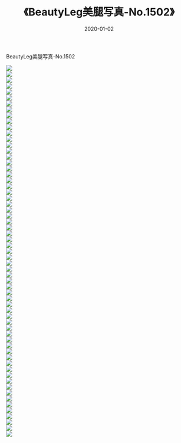 ﻿---
layout: post
title:  《BeautyLeg美腿写真-No.1502》
date:   2020-01-02
img: http://img.660000.xyz/Sharelink/网络美图/2020/BeautyLeg美腿写真-No.1502/000.jpg
categories: [美女, 清纯, 唯美]
---

BeautyLeg美腿写真-No.1502

  ![](http://img.660000.xyz/Sharelink/网络美图/2020/BeautyLeg美腿写真-No.1502/001.jpg) <br> ![](http://img.660000.xyz/Sharelink/网络美图/2020/BeautyLeg美腿写真-No.1502/002.jpg) <br> ![](http://img.660000.xyz/Sharelink/网络美图/2020/BeautyLeg美腿写真-No.1502/003.jpg) <br> ![](http://img.660000.xyz/Sharelink/网络美图/2020/BeautyLeg美腿写真-No.1502/004.jpg) <br> ![](http://img.660000.xyz/Sharelink/网络美图/2020/BeautyLeg美腿写真-No.1502/005.jpg) <br> ![](http://img.660000.xyz/Sharelink/网络美图/2020/BeautyLeg美腿写真-No.1502/006.jpg) <br> ![](http://img.660000.xyz/Sharelink/网络美图/2020/BeautyLeg美腿写真-No.1502/007.jpg) <br> ![](http://img.660000.xyz/Sharelink/网络美图/2020/BeautyLeg美腿写真-No.1502/008.jpg) <br> ![](http://img.660000.xyz/Sharelink/网络美图/2020/BeautyLeg美腿写真-No.1502/009.jpg) <br> ![](http://img.660000.xyz/Sharelink/网络美图/2020/BeautyLeg美腿写真-No.1502/010.jpg) <br> ![](http://img.660000.xyz/Sharelink/网络美图/2020/BeautyLeg美腿写真-No.1502/011.jpg) <br> ![](http://img.660000.xyz/Sharelink/网络美图/2020/BeautyLeg美腿写真-No.1502/012.jpg) <br> ![](http://img.660000.xyz/Sharelink/网络美图/2020/BeautyLeg美腿写真-No.1502/013.jpg) <br> ![](http://img.660000.xyz/Sharelink/网络美图/2020/BeautyLeg美腿写真-No.1502/014.jpg) <br> ![](http://img.660000.xyz/Sharelink/网络美图/2020/BeautyLeg美腿写真-No.1502/015.jpg) <br> ![](http://img.660000.xyz/Sharelink/网络美图/2020/BeautyLeg美腿写真-No.1502/016.jpg) <br> ![](http://img.660000.xyz/Sharelink/网络美图/2020/BeautyLeg美腿写真-No.1502/017.jpg) <br> ![](http://img.660000.xyz/Sharelink/网络美图/2020/BeautyLeg美腿写真-No.1502/018.jpg) <br> ![](http://img.660000.xyz/Sharelink/网络美图/2020/BeautyLeg美腿写真-No.1502/019.jpg) <br> ![](http://img.660000.xyz/Sharelink/网络美图/2020/BeautyLeg美腿写真-No.1502/020.jpg) <br> ![](http://img.660000.xyz/Sharelink/网络美图/2020/BeautyLeg美腿写真-No.1502/021.jpg) <br> ![](http://img.660000.xyz/Sharelink/网络美图/2020/BeautyLeg美腿写真-No.1502/022.jpg) <br> ![](http://img.660000.xyz/Sharelink/网络美图/2020/BeautyLeg美腿写真-No.1502/023.jpg) <br> ![](http://img.660000.xyz/Sharelink/网络美图/2020/BeautyLeg美腿写真-No.1502/024.jpg) <br> ![](http://img.660000.xyz/Sharelink/网络美图/2020/BeautyLeg美腿写真-No.1502/025.jpg) <br> ![](http://img.660000.xyz/Sharelink/网络美图/2020/BeautyLeg美腿写真-No.1502/026.jpg) <br> ![](http://img.660000.xyz/Sharelink/网络美图/2020/BeautyLeg美腿写真-No.1502/027.jpg) <br> ![](http://img.660000.xyz/Sharelink/网络美图/2020/BeautyLeg美腿写真-No.1502/028.jpg) <br> ![](http://img.660000.xyz/Sharelink/网络美图/2020/BeautyLeg美腿写真-No.1502/029.jpg) <br> ![](http://img.660000.xyz/Sharelink/网络美图/2020/BeautyLeg美腿写真-No.1502/030.jpg) <br> ![](http://img.660000.xyz/Sharelink/网络美图/2020/BeautyLeg美腿写真-No.1502/031.jpg) <br> ![](http://img.660000.xyz/Sharelink/网络美图/2020/BeautyLeg美腿写真-No.1502/032.jpg) <br> ![](http://img.660000.xyz/Sharelink/网络美图/2020/BeautyLeg美腿写真-No.1502/033.jpg) <br> ![](http://img.660000.xyz/Sharelink/网络美图/2020/BeautyLeg美腿写真-No.1502/034.jpg) <br> ![](http://img.660000.xyz/Sharelink/网络美图/2020/BeautyLeg美腿写真-No.1502/035.jpg) <br> ![](http://img.660000.xyz/Sharelink/网络美图/2020/BeautyLeg美腿写真-No.1502/036.jpg) <br> ![](http://img.660000.xyz/Sharelink/网络美图/2020/BeautyLeg美腿写真-No.1502/037.jpg) <br> ![](http://img.660000.xyz/Sharelink/网络美图/2020/BeautyLeg美腿写真-No.1502/038.jpg) <br> ![](http://img.660000.xyz/Sharelink/网络美图/2020/BeautyLeg美腿写真-No.1502/039.jpg) <br> ![](http://img.660000.xyz/Sharelink/网络美图/2020/BeautyLeg美腿写真-No.1502/040.jpg) <br> ![](http://img.660000.xyz/Sharelink/网络美图/2020/BeautyLeg美腿写真-No.1502/041.jpg) <br> ![](http://img.660000.xyz/Sharelink/网络美图/2020/BeautyLeg美腿写真-No.1502/042.jpg) <br> ![](http://img.660000.xyz/Sharelink/网络美图/2020/BeautyLeg美腿写真-No.1502/043.jpg) <br> ![](http://img.660000.xyz/Sharelink/网络美图/2020/BeautyLeg美腿写真-No.1502/044.jpg) <br> ![](http://img.660000.xyz/Sharelink/网络美图/2020/BeautyLeg美腿写真-No.1502/045.jpg) <br> ![](http://img.660000.xyz/Sharelink/网络美图/2020/BeautyLeg美腿写真-No.1502/046.jpg) <br> ![](http://img.660000.xyz/Sharelink/网络美图/2020/BeautyLeg美腿写真-No.1502/047.jpg) <br> ![](http://img.660000.xyz/Sharelink/网络美图/2020/BeautyLeg美腿写真-No.1502/048.jpg) <br> ![](http://img.660000.xyz/Sharelink/网络美图/2020/BeautyLeg美腿写真-No.1502/049.jpg) <br> ![](http://img.660000.xyz/Sharelink/网络美图/2020/BeautyLeg美腿写真-No.1502/050.jpg) <br> ![](http://img.660000.xyz/Sharelink/网络美图/2020/BeautyLeg美腿写真-No.1502/051.jpg) <br> ![](http://img.660000.xyz/Sharelink/网络美图/2020/BeautyLeg美腿写真-No.1502/052.jpg) <br> ![](http://img.660000.xyz/Sharelink/网络美图/2020/BeautyLeg美腿写真-No.1502/053.jpg) <br> ![](http://img.660000.xyz/Sharelink/网络美图/2020/BeautyLeg美腿写真-No.1502/054.jpg) <br> ![](http://img.660000.xyz/Sharelink/网络美图/2020/BeautyLeg美腿写真-No.1502/055.jpg) <br> ![](http://img.660000.xyz/Sharelink/网络美图/2020/BeautyLeg美腿写真-No.1502/056.jpg) <br> ![](http://img.660000.xyz/Sharelink/网络美图/2020/BeautyLeg美腿写真-No.1502/057.jpg) <br> ![](http://img.660000.xyz/Sharelink/网络美图/2020/BeautyLeg美腿写真-No.1502/058.jpg) <br> ![](http://img.660000.xyz/Sharelink/网络美图/2020/BeautyLeg美腿写真-No.1502/059.jpg) <br> ![](http://img.660000.xyz/Sharelink/网络美图/2020/BeautyLeg美腿写真-No.1502/060.jpg) <br> ![](http://img.660000.xyz/Sharelink/网络美图/2020/BeautyLeg美腿写真-No.1502/061.jpg) <br> ![](http://img.660000.xyz/Sharelink/网络美图/2020/BeautyLeg美腿写真-No.1502/062.jpg) <br> ![](http://img.660000.xyz/Sharelink/网络美图/2020/BeautyLeg美腿写真-No.1502/063.jpg) <br>
